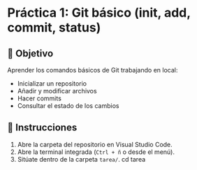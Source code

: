# Práctica 1: Git básico (init, add, commit, status)

## 🎯 Objetivo

Aprender los comandos básicos de Git trabajando en local:

- Inicializar un repositorio
- Añadir y modificar archivos
- Hacer commits
- Consultar el estado de los cambios

## 🧪 Instrucciones

1. Abre la carpeta del repositorio en Visual Studio Code.
2. Abre la terminal integrada (`Ctrl + ñ` o desde el menú).
3. Sitúate dentro de la carpeta `tarea/`.
cd tarea

